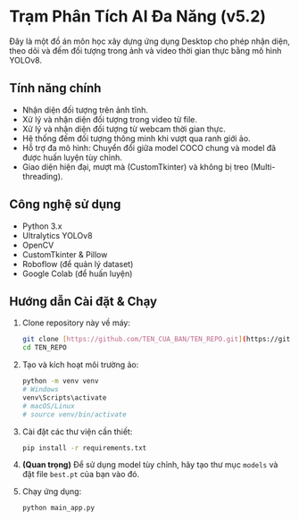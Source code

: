 # Trạm Phân Tích AI Đa Năng (v5.2)

Đây là một đồ án môn học xây dựng ứng dụng Desktop cho phép nhận diện, theo dõi và đếm đối tượng trong ảnh và video thời gian thực bằng mô hình YOLOv8.

## Tính năng chính
- Nhận diện đối tượng trên ảnh tĩnh.
- Xử lý và nhận diện đối tượng trong video từ file.
- Xử lý và nhận diện đối tượng từ webcam thời gian thực.
- Hệ thống đếm đối tượng thông minh khi vượt qua ranh giới ảo.
- Hỗ trợ đa mô hình: Chuyển đổi giữa model COCO chung và model đã được huấn luyện tùy chỉnh.
- Giao diện hiện đại, mượt mà (CustomTkinter) và không bị treo (Multi-threading).

## Công nghệ sử dụng
- Python 3.x
- Ultralytics YOLOv8
- OpenCV
- CustomTkinter & Pillow
- Roboflow (để quản lý dataset)
- Google Colab (để huấn luyện)

## Hướng dẫn Cài đặt & Chạy
1. Clone repository này về máy:
   ```bash
   git clone [https://github.com/TEN_CUA_BAN/TEN_REPO.git](https://github.com/TEN_CUA_BAN/TEN_REPO.git)
   cd TEN_REPO
   ```
2. Tạo và kích hoạt môi trường ảo:
   ```bash
   python -m venv venv
   # Windows
   venv\Scripts\activate
   # macOS/Linux
   # source venv/bin/activate
   ```
3. Cài đặt các thư viện cần thiết:
   ```bash
   pip install -r requirements.txt
   ```
4. **(Quan trọng)** Để sử dụng model tùy chỉnh, hãy tạo thư mục `models` và đặt file `best.pt` của bạn vào đó.

5. Chạy ứng dụng:
   ```bash
   python main_app.py
   ```